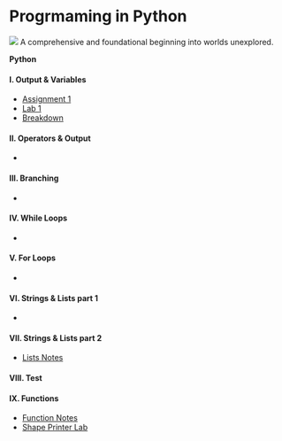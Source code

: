 # Progrmaming in Python
![](https://images.unsplash.com/photo-1555949963-ff9fe0c870eb?ixid=MnwxMjA3fDB8MHxwaG90by1wYWdlfHx8fGVufDB8fHx8&ixlib=rb-1.2.1&auto=format&fit=crop&w=1470&q=80)
A comprehensive and foundational beginning into worlds unexplored.


**Python**
#### I. Output & Variables
* [Assignment 1](lab4_volk_dasean.py)
*  [Lab 1]()
*  [Breakdown]()
#### II. Operators & Output
* []()
#### III. Branching
* []()
#### IV. While Loops
* []()
#### V. For Loops
* []()
#### VI. Strings & Lists part 1
* []()
#### VII. Strings & Lists part 2
* [Lists Notes](week7.md)
#### VIII. Test
#### IX. Functions 
* [Function Notes](week9.py)
* [Shape Printer Lab](lab7.py)
